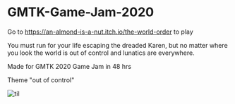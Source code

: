 # GMTK-Game-Jam-2020
Go to https://an-almond-is-a-nut.itch.io/the-world-order to play

You must run for your life escaping the dreaded Karen, but no matter where you look the world is out of control and lunatics are everywhere.

Made for GMTK 2020 Game Jam in 48 hrs

Theme "out of control" 

![til](https://gph.is/g/ZyD3wvL)
